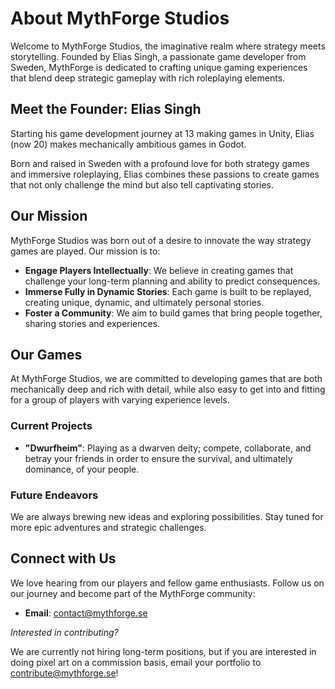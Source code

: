# About MythForge Studios

Welcome to MythForge Studios, the imaginative realm where strategy meets storytelling. Founded by Elias Singh, a passionate game developer from Sweden, MythForge is dedicated to crafting unique gaming experiences that blend deep strategic gameplay with rich roleplaying elements.

## Meet the Founder: Elias Singh

Starting his game development journey at 13 making games in Unity, Elias (now 20) makes mechanically ambitious games in Godot. 

Born and raised in Sweden with a profound love for both strategy games and immersive roleplaying, Elias combines these passions to create games that not only challenge the mind but also tell captivating stories.

## Our Mission

MythForge Studios was born out of a desire to innovate the way strategy games are played. Our mission is to:

- **Engage Players Intellectually**: We believe in creating games that challenge your long-term planning and ability to predict consequences.
- **Immerse Fully in Dynamic Stories**: Each game is built to be replayed, creating unique, dynamic, and ultimately personal stories.
- **Foster a Community**: We aim to build games that bring people together, sharing stories and experiences.

## Our Games

At MythForge Studios, we are committed to developing games that are both mechanically deep and rich with detail, while also easy to get into and fitting for a group of players with varying experience levels.

### Current Projects

- **"Dwurfheim"**:  Playing as a dwarven deity; compete, collaborate, and betray your friends in order to ensure the survival, and ultimately dominance, of your people.

### Future Endeavors

We are always brewing new ideas and exploring possibilities. Stay tuned for more epic adventures and strategic challenges.

## Connect with Us

We love hearing from our players and fellow game enthusiasts. Follow us on our journey and become part of the MythForge community:
- **Email**: [contact@mythforge.se](mailto:contact@mythforge.se)
  
*Interested in contributing?*

We are currently not hiring long-term positions, but if you are interested in doing pixel art on a commission basis, email your portfolio to [contribute@mythforge.se](mailto:contribute@mythforge.se)!
